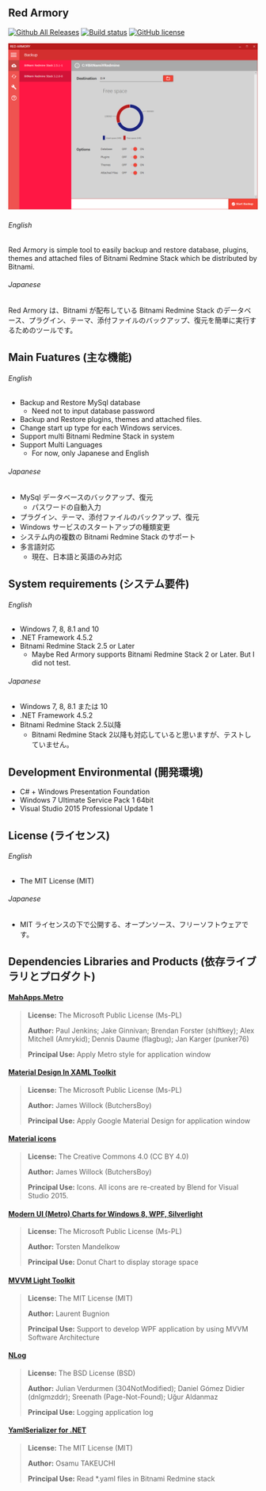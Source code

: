 Red Armory
--
[![Github All Releases](https://img.shields.io/github/downloads/takuya-takeuchi/RedArmory/total.svg)]()
[![Build status](https://ci.appveyor.com/api/projects/status/d340i8loqua7s20u?svg=true)](https://ci.appveyor.com/project/takuya-takeuchi/redarmory)
[![GitHub license](https://img.shields.io/github/license/mashape/apistatus.svg)]()

![Main Window of application](/web/images/main.png "Main Window of application")

###### English 
Red Armory is simple tool to easily backup and restore database, plugins, themes and attached files of Bitnami Redmine Stack which be distributed by Bitnami.

###### Japanese 
Red Armory は、Bitnami が配布している Bitnami Redmine Stack のデータベース、プラグイン、テーマ、添付ファイルのバックアップ、復元を簡単に実行するためのツールです。

## Main Fuatures (主な機能)

###### English 
* Backup and Restore MySql database
  * Need not to input database password
* Backup and Restore plugins, themes and attached files.
* Change start up type for each Windows services.
* Support multi Bitnami Redmine Stack in system
* Support Multi Languages
  * For now, only Japanese and English  


###### Japanese 
* MySql データベースのバックアップ、復元
  * パスワードの自動入力
* プラグイン、テーマ、添付ファイルのバックアップ、復元
* Windows サービスのスタートアップの種類変更
* システム内の複数の Bitnami Redmine Stack のサポート
* 多言語対応
  * 現在、日本語と英語のみ対応

## System requirements (システム要件)

###### English 
* Windows 7, 8, 8.1 and 10
* .NET Framework 4.5.2
* Bitnami Redmine Stack 2.5 or Later
  * Maybe Red Armory supports Bitnami Redmine Stack 2 or Later. But I did not test.


###### Japanese 
* Windows 7, 8, 8.1 または 10
* .NET Framework 4.5.2
* Bitnami Redmine Stack 2.5以降
  * Bitnami Redmine Stack 2以降も対応していると思いますが、テストしていません。


## Development Environmental (開発環境)

* C# + Windows Presentation Foundation
* Windows 7 Ultimate Service Pack 1 64bit
* Visual Studio 2015 Professional Update 1


## License (ライセンス)

###### English 
* The MIT License (MIT)


###### Japanese 
* MIT ライセンスの下で公開する、オープンソース、フリーソフトウェアです。


## Dependencies Libraries and Products (依存ライブラリとプロダクト)

#### [MahApps.Metro](http://mahapps.com/)

> **License:** The Microsoft Public License (Ms-PL)
> 
> **Author:** Paul Jenkins; Jake Ginnivan; Brendan Forster (shiftkey); Alex Mitchell (Amrykid); Dennis Daume (flagbug); Jan Karger (punker76)
> 
> **Principal Use:** Apply Metro style for application window

#### [Material Design In XAML Toolkit](http://materialdesigninxaml.net/)

> **License:** The Microsoft Public License (Ms-PL)
> 
> **Author:** James Willock (ButchersBoy)
> 
> **Principal Use:** Apply Google Material Design for application window

#### [Material icons](https://www.google.com/design/icons/)

> **License:** The Creative Commons 4.0 (CC BY 4.0)
> 
> **Author:** James Willock (ButchersBoy)
> 
> **Principal Use:** Icons. All icons are re-created by Blend for Visual Studio 2015.

#### [Modern UI (Metro) Charts for Windows 8, WPF, Silverlight](https://modernuicharts.codeplex.com/)

> **License:** The Microsoft Public License (Ms-PL)
> 
> **Author:** Torsten Mandelkow
> 
> **Principal Use:** Donut Chart to display storage space

#### [MVVM Light Toolkit](http://www.mvvmlight.net/)

> **License:** The MIT License (MIT)
> 
> **Author:** Laurent Bugnion
> 
> **Principal Use:** Support to develop WPF application by using MVVM Software Architecture

#### [NLog](http://nlog-project.org/)

> **License:** The BSD License (BSD)
> 
> **Author:** Julian Verdurmen (304NotModified); Daniel Gómez Didier (dnlgmzddr); Sreenath (Page-Not-Found); Uğur Aldanmaz
> 
> **Principal Use:** Logging application log

#### [YamlSerializer for .NET](http://nlog-project.org/)

> **License:** The MIT License (MIT)
> 
> **Author:** Osamu TAKEUCHI
> 
> **Principal Use:** Read *.yaml files in Bitnami Redmine stack
